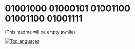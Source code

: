 # 01001000 01000101 01001100 01001100 01001111
(This readme will be empty awhile)


 [![Top languages](https://github-readme-mwendwa.vercel.app/api/top-langs/?username=ilxplay&layout=compact&count&private=false_&theme=blue-green&title_color=00b3ff)](#)
